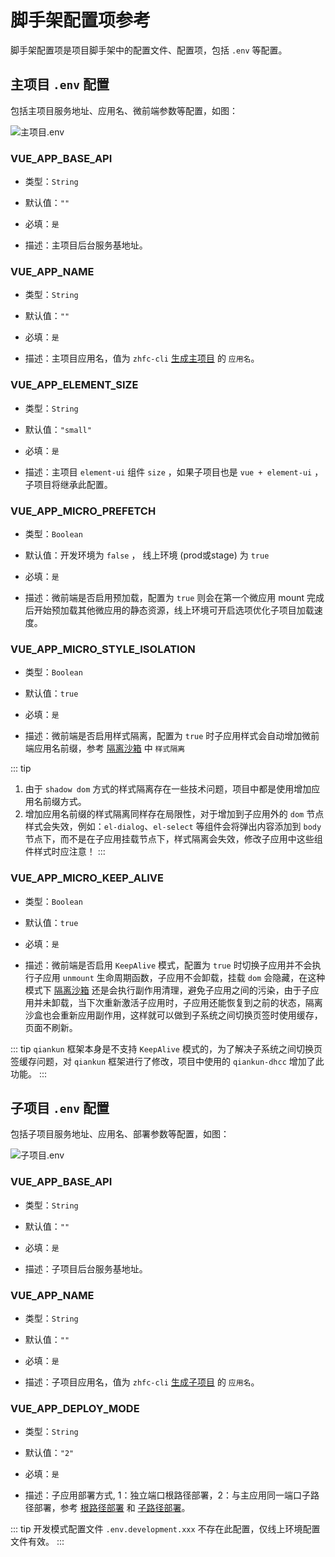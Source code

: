 # 脚手架配置项参考

脚手架配置项是项目脚手架中的配置文件、配置项，包括 `.env` 等配置。

## 主项目 `.env` 配置

包括主项目服务地址、应用名、微前端参数等配置，如图：

![主项目.env](/images/configuration/mainsystem-env.jpg)

### VUE_APP_BASE_API

- 类型：`String`

- 默认值：`""` 

- 必填：`是`

- 描述：主项目后台服务基地址。

### VUE_APP_NAME

- 类型：`String`

- 默认值：`""` 

- 必填：`是`

- 描述：主项目应用名，值为 `zhfc-cli` [生成主项目](../guide/getting-started.md#生成主项目) 的 `应用名`。

### VUE_APP_ELEMENT_SIZE

- 类型：`String`

- 默认值：`"small"` 

- 必填：`是`

- 描述：主项目 `element-ui` 组件 `size` ，如果子项目也是 `vue + element-ui` ，子项目将继承此配置。

### VUE_APP_MICRO_PREFETCH

- 类型：`Boolean`

- 默认值：开发环境为 `false` ， 线上环境 (prod或stage) 为 `true` 

- 必填：`是`

- 描述：微前端是否启用预加载，配置为 `true` 则会在第一个微应用 mount 完成后开始预加载其他微应用的静态资源，线上环境可开启选项优化子项目加载速度。

### VUE_APP_MICRO_STYLE_ISOLATION

- 类型：`Boolean`

- 默认值：`true` 

- 必填：`是`

- 描述：微前端是否启用样式隔离，配置为 `true` 时子应用样式会自动增加微前端应用名前缀，参考 [隔离沙箱](../guide/intro.md#隔离沙箱) 中 `样式隔离`

::: tip
1. 由于 `shadow dom` 方式的样式隔离存在一些技术问题，项目中都是使用增加应用名前缀方式。
2. 增加应用名前缀的样式隔离同样存在局限性，对于增加到子应用外的 `dom` 节点样式会失效，例如：`el-dialog`、`el-select` 等组件会将弹出内容添加到 `body` 节点下，而不是在子应用挂载节点下，样式隔离会失效，修改子应用中这些组件样式时应注意！
:::

### VUE_APP_MICRO_KEEP_ALIVE

- 类型：`Boolean`

- 默认值：`true` 

- 必填：`是`

- 描述：微前端是否启用 `KeepAlive` 模式，配置为 `true` 时切换子应用并不会执行子应用 `unmount` 生命周期函数，子应用不会卸载，挂载 `dom` 会隐藏，在这种模式下 [隔离沙箱](../guide/intro.md#隔离沙箱) 还是会执行副作用清理，避免子应用之间的污染，由于子应用并未卸载，当下次重新激活子应用时，子应用还能恢复到之前的状态，隔离沙盒也会重新应用副作用，这样就可以做到子系统之间切换页签时使用缓存，页面不刷新。

::: tip
`qiankun` 框架本身是不支持 `KeepAlive` 模式的，为了解决子系统之间切换页签缓存问题，对 `qiankun` 框架进行了修改，项目中使用的 `qiankun-dhcc` 增加了此功能。
:::

## 子项目 `.env` 配置

包括子项目服务地址、应用名、部署参数等配置，如图：

![子项目.env](/images/configuration/subsystem-env.jpg)

### VUE_APP_BASE_API

- 类型：`String`

- 默认值：`""` 

- 必填：`是`

- 描述：子项目后台服务基地址。

### VUE_APP_NAME

- 类型：`String`

- 默认值：`""` 

- 必填：`是`

- 描述：子项目应用名，值为 `zhfc-cli` [生成子项目](../guide/getting-started.md#生成子项目) 的 `应用名`。

### VUE_APP_DEPLOY_MODE

- 类型：`String`

- 默认值：`"2"` 

- 必填：`是`

- 描述：子应用部署方式, 1：独立端口根路径部署，2：与主应用同一端口子路径部署，参考 [根路径部署](../guide/deploy.md#根路径部署) 和 [子路径部署](../guide/deploy.md#子路径部署)。

::: tip
开发模式配置文件 `.env.development.xxx` 不存在此配置，仅线上环境配置文件有效。
:::